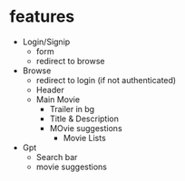 # features
- Login/Signip
   - form
   - redirect to browse
- Browse
   - redirect to login (if not authenticated)
   - Header
   - Main Movie
      - Trailer in bg
      - Title & Description
      - MOvie suggestions
         - Movie Lists
- Gpt
   - Search bar
   - movie suggestions
   
